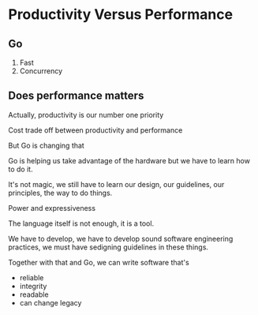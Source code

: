 # Productivity Versus Performance

## Go

1. Fast
2. Concurrency

## Does performance matters

Actually, productivity is our number one priority

Cost trade off between productivity and performance

But Go is changing that

Go is helping us take advantage of the hardware but we have to learn how to do it.

It's not magic, we still have to learn our design, our guidelines, our principles, the way to do things.

Power and expressiveness

The language itself is not enough, it is a tool.

We have to develop, we have to develop sound software engineering practices, we must have sedigning guidelines in these things.

Together with that and Go, we can write software that's

- reliable
- integrity
- readable
- can change legacy